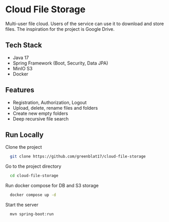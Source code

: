 
# Cloud File Storage

Multi-user file cloud. Users of the service can use it to download and store files. 
The inspiration for the project is Google Drive.


## Tech Stack

- Java 17
- Spring Framework (Boot, Security, Data JPA)
- MinIO S3
- Docker


## Features

- Registration, Authorization, Logout
- Upload, delete, rename files and folders
- Create new empty folders
- Deep recursive file search


## Run Locally

Clone the project

```bash
  git clone https://github.com/greenblat17/cloud-file-storage
```

Go to the project directory

```bash
  cd cloud-file-storage
```

Run docker compose for DB and S3 storage

```bash
  docker compose up -d
```

Start the server

```bash
  mvn spring-boot:run
```


